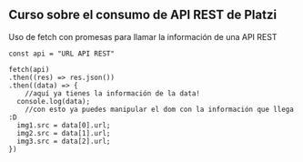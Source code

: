 ## Curso sobre el consumo de API REST de Platzi
Uso de fetch con promesas para llamar la información de una API REST

```
const api = "URL API REST"

fetch(api)
.then((res) => res.json())
.then((data) => {
    //aquí ya tienes la información de la data!
  console.log(data);
    //con esto ya puedes manipular el dom con la información que llega :D
  img1.src = data[0].url;
  img2.src = data[1].url;
  img3.src = data[2].url;
})

```
